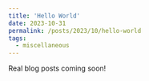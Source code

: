```yaml
---
title: 'Hello World'
date: 2023-10-31
permalink: /posts/2023/10/hello-world
tags:
  - miscellaneous
---
```


Real blog posts coming soon!